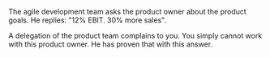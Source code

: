 The agile development team asks the product owner about the product goals. He replies: &quot;12% EBIT. 30% more sales&quot;.

A delegation of the product team complains to you. You simply cannot work with this product owner. He has proven that with this answer.
